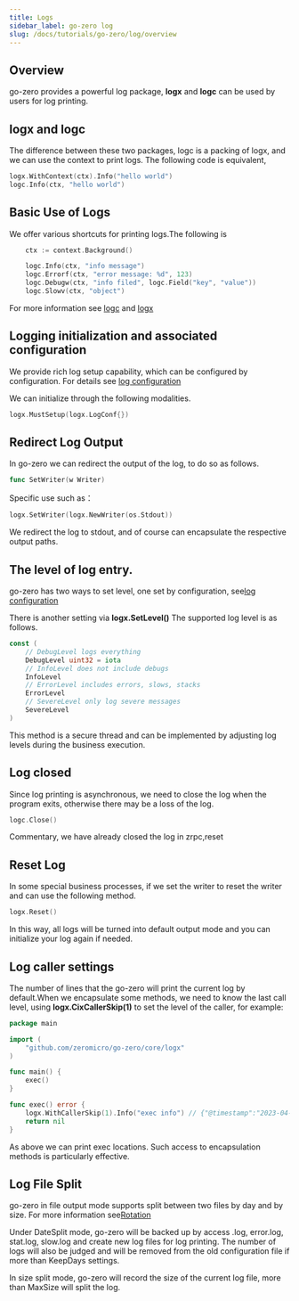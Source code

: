 ```yaml
---
title: Logs
sidebar_label: go-zero log
slug: /docs/tutorials/go-zero/log/overview
---
```


## Overview
go-zero provides a powerful log package, **logx** and **logc** can be used by users for log printing.

## logx and logc
The difference between these two packages, logc is a packing of logx, and we can use the context to print logs. The following code is equivalent,

```go
logx.WithContext(ctx).Info("hello world")
logc.Info(ctx, "hello world")
```

## Basic Use of Logs

We offer various shortcuts for printing logs.The following is
```go
    ctx := context.Background()

    logc.Info(ctx, "info message")
    logc.Errorf(ctx, "error message: %d", 123)
    logc.Debugw(ctx, "info filed", logc.Field("key", "value"))
    logc.Slowv(ctx, "object")
```

For more information see [logc](https://github.com/zeromicro/go-zero/blob/master/core/logc/logs.go) and [logx](https://github.com/zeromicro/go-zero/blob/master/core/logx/logs.go)

## Logging initialization and associated configuration
We provide rich log setup capability, which can be configured by configuration. For details see [log configuration](/docs/tutorials/go-zero/configuration/log)

We can initialize through the following modalities.

```go
logx.MustSetup(logx.LogConf{})
```


## Redirect Log Output
In go-zero we can redirect the output of the log, to do so as follows.

```go
func SetWriter(w Writer)
```

Specific use such as：

```go
logx.SetWriter(logx.NewWriter(os.Stdout))
```

We redirect the log to stdout, and of course can encapsulate the respective output paths.

## The level of log entry.

go-zero has two ways to set level, one set by configuration, see[log configuration](/docs/tutorials/go-zero/configuration/log)

There is another setting via **logx.SetLevel()** The supported log level is as follows.

```go
const (
    // DebugLevel logs everything
    DebugLevel uint32 = iota
    // InfoLevel does not include debugs
    InfoLevel
    // ErrorLevel includes errors, slows, stacks
    ErrorLevel
    // SevereLevel only log severe messages
    SevereLevel
)
```

This method is a secure thread and can be implemented by adjusting log levels during the business execution.

## Log closed
Since log printing is asynchronous, we need to close the log when the program exits, otherwise there may be a loss of the log.
```go
logc.Close()
```

Commentary, we have already closed the log in zrpc,reset

## Reset Log
In some special business processes, if we set the writer to reset the writer and can use the following method.

```go
logx.Reset()
```

In this way, all logs will be turned into default output mode and you can initialize your log again if needed.

## Log caller settings
The number of lines that the go-zero will print the current log by default.When we encapsulate some methods, we need to know the last call level, using **logx.CixCallerSkip(1)** to set the level of the caller, for example:

```go
package main

import (
    "github.com/zeromicro/go-zero/core/logx"
)

func main() {
    exec()
}

func exec() error {
    logx.WithCallerSkip(1).Info("exec info") // {"@timestamp":"2023-04-23T17:30:09.962+08:00","caller":"inherit/main.go:8","content":"exec info","level":"info"}
    return nil
}
```

As above we can print exec locations. Such access to encapsulation methods is particularly effective.

## Log File Split
go-zero in file output mode supports split between two files by day and by size. For more information see[Rotation](/docs/tutorials/go-zero/configuration/log)

Under DateSplit mode, go-zero will be backed up by access .log, error.log, stat.log, slow.log and create new log files for log printing. The number of logs will also be judged and will be removed from the old configuration file if more than KeepDays settings.

In size split mode, go-zero will record the size of the current log file, more than MaxSize will split the log.

